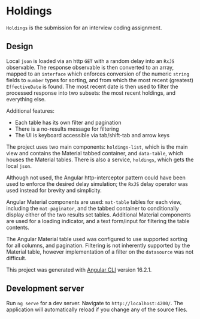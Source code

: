 # Holdings

`Holdings` is the submission for an interview coding assignment.

## Design
Local `json` is loaded via an http `GET` with a random delay into an `RxJS` observable.  The response observable is then converted to an array, mapped to an `interface` which enforces conversion of the numeric `string` fields to `number` types for sorting, and from which the most recent (greatest) `EffectiveDate` is found.  The most recent date is then used to filter the processed response into two subsets: the most recent holdings, and everything else.

Additional features:
- Each table has its own filter and pagination
- There is a no-results message for filtering
- The UI is keyboard accessible via tab/shift-tab and arrow keys

The project uses two main components: `holdings-list`, which is the main view and contains the Material tabbed container, and `data-table`, which houses the Material tables.  There is also a service, `holdings`, which gets the local `json`.

Although not used, the Angular http-interceptor pattern could have been used to enforce the desired delay simulation; the `RxJS` delay operator was used instead for brevity and simplicity.

Angular Material components are used: `mat-table` tables for each view, including the `mat-paginator`, and the tabbed container to conditionally display either of the two results set tables.  Additional Material components are used for a loading indicator, and a text form/input for filtering the table contents.

The Angular Material table used was configured to use supported sorting for all columns, and pagination.  Filtering is not inherently supported by the Material table, however implementation of a filter on the `datasource` was not difficult.

This project was generated with [Angular CLI](https://github.com/angular/angular-cli) version 16.2.1.

## Development server

Run `ng serve` for a dev server. Navigate to `http://localhost:4200/`. The application will automatically reload if you change any of the source files.


